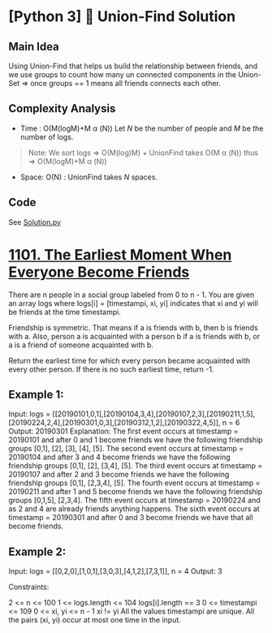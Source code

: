 
# [Python 3] 🔗 Union-Find Solution

## Main Idea
Using Union-Find that helps us build the relationship between friends, and we use groups to count how many un connected components in the Union-Set => once groups == 1 means all friends connects each other.
## Complexity Analysis
* Time : O(M(logM)+M α (N)) Let *N* be the number of people and *M* be the number of logs.
> Note: We sort logs => O(M(log)M) + UnionFind takes O(M α (N)) thus => O(M(logM)+M α (N))
* Space: O(N) : UnionFind takes *N* spaces.


## Code
See [Solution.py](https://github.com/gcobs0834/2022-Daily-LeetCoding-Challenge-python3-/blob/main/Weekly%20Premium/249.%20Group%20Shifted%20Strings%20(Medium)/Solution.py)

# [1101. The Earliest Moment When Everyone Become Friends](https://leetcode.com/problems/the-earliest-moment-when-everyone-become-friends/)

There are n people in a social group labeled from 0 to n - 1. You are given an array logs where logs[i] = [timestampi, xi, yi] indicates that xi and yi will be friends at the time timestampi.

Friendship is symmetric. That means if a is friends with b, then b is friends with a. Also, person a is acquainted with a person b if a is friends with b, or a is a friend of someone acquainted with b.

Return the earliest time for which every person became acquainted with every other person. If there is no such earliest time, return -1.

 

## Example 1:

Input: logs = [[20190101,0,1],[20190104,3,4],[20190107,2,3],[20190211,1,5],[20190224,2,4],[20190301,0,3],[20190312,1,2],[20190322,4,5]], n = 6
Output: 20190301
Explanation: 
The first event occurs at timestamp = 20190101 and after 0 and 1 become friends we have the following friendship groups [0,1], [2], [3], [4], [5].
The second event occurs at timestamp = 20190104 and after 3 and 4 become friends we have the following friendship groups [0,1], [2], [3,4], [5].
The third event occurs at timestamp = 20190107 and after 2 and 3 become friends we have the following friendship groups [0,1], [2,3,4], [5].
The fourth event occurs at timestamp = 20190211 and after 1 and 5 become friends we have the following friendship groups [0,1,5], [2,3,4].
The fifth event occurs at timestamp = 20190224 and as 2 and 4 are already friends anything happens.
The sixth event occurs at timestamp = 20190301 and after 0 and 3 become friends we have that all become friends.
## Example 2:

Input: logs = [[0,2,0],[1,0,1],[3,0,3],[4,1,2],[7,3,1]], n = 4
Output: 3
 

Constraints:

2 <= n <= 100
1 <= logs.length <= 104
logs[i].length == 3
0 <= timestampi <= 109
0 <= xi, yi <= n - 1
xi != yi
All the values timestampi are unique.
All the pairs (xi, yi) occur at most one time in the input.
